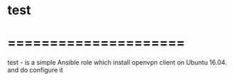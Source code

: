 # test
# =====================

test - is a simple Ansible role which install openvpn client on Ubuntu 16.04. and do configure it

